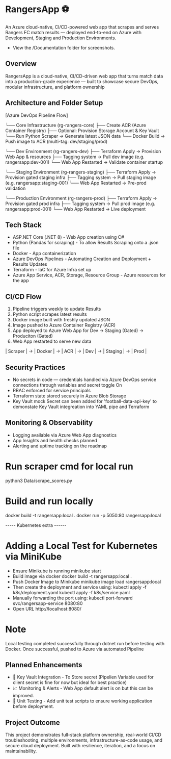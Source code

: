 # RangersApp ⚽  
An Azure cloud-native, CI/CD-powered web app that scrapes and serves Rangers FC match results — deployed end-to-end on Azure with Development, Staging and Production Environments.
- View the /Documentation folder for screenshots.
  
## Overview  
RangersApp is a cloud-native, CI/CD-driven web app that turns match data into a production-grade experience — built to showcase secure DevOps, modular infrastructure, and platform ownership


## Architecture and Folder Setup 

[Azure DevOps Pipeline Flow]

└── Core Infrastructure (rg-rangers-core)
    ├── Create ACR (Azure Container Registry)
    ├── Optional: Provision Storage Account & Key Vault
    └── Run Python Scraper → Generate latest JSON data
        └── Docker Build → Push image to ACR (multi-tag: dev/staging/prod)

└── Dev Environment (rg-rangers-dev)
    ├── Terraform Apply → Provision Web App & resources
    ├── Tagging system → Pull dev image (e.g. rangersapp:dev-001)
    └── Web App Restarted → Validate container startup

└── Staging Environment (rg-rangers-staging)
    ├── Terraform Apply → Provision gated staging infra
    ├── Tagging system → Pull staging image (e.g. rangersapp:staging-001)
    └── Web App Restarted → Pre-prod validation

└── Production Environment (rg-rangers-prod)
    ├── Terraform Apply → Provision gated prod infra
    ├── Tagging system → Pull prod image (e.g. rangersapp:prod-001)
    └── Web App Restarted → Live deployment

               

## Tech Stack  
- ASP.NET Core (.NET 8)  - Web App creation using C#  
- Python (Pandas for scraping)  - To allow Results Scraping onto a .json file
- Docker  - App containerization 
- Azure DevOps Pipelines - Automating Creation and Deployment + Results Updates
- Terraform  - IaC for Azure Infra set up
- Azure App Service, ACR, Storage, Resource Group  - Azure resources for the app

## CI/CD Flow  
1. Pipeline triggers weekly to update Results 
2. Python script scrapes latest results  
3. Docker image built with freshly updated JSON  
4. Image pushed to Azure Container Registry  (ACR)
5. App deployed to Azure Web App for Dev -> Staging (Gated) -> Produciton (Gated)
6. Web App restarted to serve new data

| Scraper |  -> | Docker |  -> | ACR | -> | Dev | -> | Staging | -> | Prod |


## Security Practices  
- No secrets in code — credentials handled via Azure DevOps service connections through variables and secret toggle On
- RBAC enforced for service principals  
- Terraform state stored securely in Azure Blob Storage  
- Key Vault mock Secret can been added for 'football-data-api-key' to demonstate Key Vault integreation into YAML pipe and Terraform 
  

## Monitoring & Observability  
- Logging available via Azure Web App diagnostics  
- App Insights and health checks planned  
- Alerting and uptime tracking on the roadmap  


# Run scraper cmd for local run 
python3 Data/scrape_scores.py

# Build and run locally
docker build -t rangersapp:local .
docker run -p 5050:80 rangersapp:local


----- Kubernetes extra ------
# Adding a Local Test for Kubernetes via MiniKube
- Ensure Minikube is running 
minikube start
- Build image via docker
docker build -t rangersapp:local .  
- Push Docker Image to Minikube
minikube image load rangersapp:local
- Then create the deployment and service using:
kubectl apply -f k8s/deployment.yaml
kubectl apply -f k8s/service.yaml
- Manually forwarding the port using:
kubectl port-forward svc/rangersapp-service 8080:80
- Open URL
http://localhost:8080/

# Note
Local testing completed successfully through dotnet run before testing with Docker. Once successful, pushed to Azure via automated Pipeline


## Planned Enhancements  
- 🔐 Key Vault Integration  - To Store secret (Pipelien Variable used for client secret is fine for now but ideal for best practice)
- 📈 Monitoring & Alerts  - Web App default alert is on but this can be improved.
- 🧪 Unit Testing  - Add unit test scripts to ensure working application before deployment.


## Project Outcome 
This project demonstrates full-stack platform ownership, real-world CI/CD troubleshooting, multiple environments, infrastructure-as-code usage, and secure cloud deployment. Built with resilience, iteration, and a focus on maintainability.


